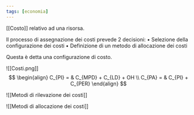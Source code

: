 ```yaml
---
tags: [economia]
---
```

[[Costo]] relativo ad una risorsa.

Il processo di assegnazione dei costi prevede 2 decisioni:
	• Selezione della configurazione dei costi 
	• Definizione di un metodo di allocazione dei costi

Questa è detta una configurazione di costo.

![[Costi.png]]
$$
\begin{align}
C_{PI} = &  C_{MPD} + C_{LD} + OH  \\
C_{PA} = &  C_{PI} + C_{PER}
\end{align}
$$

![[Metodi di rilevazione dei costi]]

![[Metodi di allocazione dei costi]]